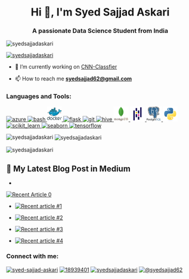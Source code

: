 <h1 align="center">Hi 👋, I'm Syed Sajjad Askari</h1>
<h3 align="center">A passionate Data Science Student from India</h3>

<p align="left"> <img src="https://komarev.com/ghpvc/?username=syedsajjadaskari&label=Profile%20views&color=0e75b6&style=flat" alt="syedsajjadaskari" /> </p>

<p align="left"> <a href="https://github.com/ryo-ma/github-profile-trophy"><img src="https://github-profile-trophy.vercel.app/?username=syedsajjadaskari" alt="syedsajjadaskari" /></a> </p>

- 🔭 I’m currently working on [CNN-Classfier](https://github.com/syedsajjadaskari/Deep-Learing)

- 📫 How to reach me **syedsajjad62@gmail.com**


<h3 align="left">Languages and Tools:</h3>
<p align="left"> <a href="https://azure.microsoft.com/en-in/" target="_blank" rel="noreferrer"> <img src="https://www.vectorlogo.zone/logos/microsoft_azure/microsoft_azure-icon.svg" alt="azure" width="40" height="40"/> </a> <a href="https://www.gnu.org/software/bash/" target="_blank" rel="noreferrer"> <img src="https://www.vectorlogo.zone/logos/gnu_bash/gnu_bash-icon.svg" alt="bash" width="40" height="40"/> </a> <a href="https://www.docker.com/" target="_blank" rel="noreferrer"> <img src="https://raw.githubusercontent.com/devicons/devicon/master/icons/docker/docker-original-wordmark.svg" alt="docker" width="40" height="40"/> </a> <a href="https://flask.palletsprojects.com/" target="_blank" rel="noreferrer"> <img src="https://www.vectorlogo.zone/logos/pocoo_flask/pocoo_flask-icon.svg" alt="flask" width="40" height="40"/> </a> <a href="https://git-scm.com/" target="_blank" rel="noreferrer"> <img src="https://www.vectorlogo.zone/logos/git-scm/git-scm-icon.svg" alt="git" width="40" height="40"/> </a> <a href="https://hive.apache.org/" target="_blank" rel="noreferrer"> <img src="https://www.vectorlogo.zone/logos/apache_hive/apache_hive-icon.svg" alt="hive" width="40" height="40"/> </a> <a href="https://www.mongodb.com/" target="_blank" rel="noreferrer"> <img src="https://raw.githubusercontent.com/devicons/devicon/master/icons/mongodb/mongodb-original-wordmark.svg" alt="mongodb" width="40" height="40"/> </a> <a href="https://pandas.pydata.org/" target="_blank" rel="noreferrer"> <img src="https://raw.githubusercontent.com/devicons/devicon/2ae2a900d2f041da66e950e4d48052658d850630/icons/pandas/pandas-original.svg" alt="pandas" width="40" height="40"/> </a> <a href="https://www.postgresql.org" target="_blank" rel="noreferrer"> <img src="https://raw.githubusercontent.com/devicons/devicon/master/icons/postgresql/postgresql-original-wordmark.svg" alt="postgresql" width="40" height="40"/> </a> <a href="https://www.python.org" target="_blank" rel="noreferrer"> <img src="https://raw.githubusercontent.com/devicons/devicon/master/icons/python/python-original.svg" alt="python" width="40" height="40"/> </a> <a href="https://scikit-learn.org/" target="_blank" rel="noreferrer"> <img src="https://upload.wikimedia.org/wikipedia/commons/0/05/Scikit_learn_logo_small.svg" alt="scikit_learn" width="40" height="40"/> </a> <a href="https://seaborn.pydata.org/" target="_blank" rel="noreferrer"> <img src="https://seaborn.pydata.org/_images/logo-mark-lightbg.svg" alt="seaborn" width="40" height="40"/> </a> <a href="https://www.tensorflow.org" target="_blank" rel="noreferrer"> <img src="https://www.vectorlogo.zone/logos/tensorflow/tensorflow-icon.svg" alt="tensorflow" width="40" height="40"/> </a> </p>

<p><img align="left" src="https://github-readme-stats.vercel.app/api/top-langs?username=syedsajjadaskari&show_icons=true&locale=en&layout=compact" alt="syedsajjadaskari" /></p>

<p>&nbsp;<img align="center" src="https://github-readme-stats.vercel.app/api?username=syedsajjadaskari&show_icons=true&locale=en" alt="syedsajjadaskari" /></p>

<p><img align="center" src="https://github-readme-streak-stats.herokuapp.com/?user=syedsajjadaskari&" alt="syedsajjadaskari" /></p>


## 📝 My Latest Blog Post in Medium


- <a target="_blank" href="https://github-readme-medium-recent-article.vercel.app/medium/@syedsajjad62/0">
<img src="https://github-readme-medium-recent-article.vercel.app/medium/@syedsajjad62/0" alt="Recent Article 0"> 
  
- <a target="_blank" href="https://github-readme-medium-recent-article.vercel.app/medium/@syedsajjad62/1"><img src="https://github-readme-medium-recent-article.vercel.app/medium/@syedsajjad62/1" alt="Recent article #1"></a>
  
- <a target="_blank" href="https://github-readme-medium-recent-article.vercel.app/medium/@syedsajjad62/2"><img src="https://github-readme-medium-recent-article.vercel.app/medium/@syedsajjad62/2" alt="Recent article #2"></a>
  
- <a target="_blank" href="https://github-readme-medium-recent-article.vercel.app/medium/@syedsajjad62/3"><img src="https://github-readme-medium-recent-article.vercel.app/medium/@syedsajjad62/3" alt="Recent article #3"></a>
  
- <a target="_blank" href="https://github-readme-medium-recent-article.vercel.app/medium/@syedsajjad62/4"><img src="https://github-readme-medium-recent-article.vercel.app/medium/@syedsajjad62/4" alt="Recent article #4"></a>


<h3 align="left">Connect with me:</h3>
<p align="left">
<a href="https://linkedin.com/in/syed-sajjad-askari" target="blank"><img align="center" src="https://raw.githubusercontent.com/rahuldkjain/github-profile-readme-generator/master/src/images/icons/Social/linked-in-alt.svg" alt="syed-sajjad-askari" height="30" width="40" /></a>
<a href="https://stackoverflow.com/users/18939401" target="blank"><img align="center" src="https://raw.githubusercontent.com/rahuldkjain/github-profile-readme-generator/master/src/images/icons/Social/stack-overflow.svg" alt="18939401" height="30" width="40" /></a>
<a href="https://kaggle.com/syedsajjadaskari" target="blank"><img align="center" src="https://raw.githubusercontent.com/rahuldkjain/github-profile-readme-generator/master/src/images/icons/Social/kaggle.svg" alt="syedsajjadaskari" height="30" width="40" /></a>
<a href="https://medium.com/@syedsajjad62" target="blank"><img align="center" src="https://raw.githubusercontent.com/rahuldkjain/github-profile-readme-generator/master/src/images/icons/Social/medium.svg" alt="@syedsajjad62" height="30" width="40" /></a>
</p>

